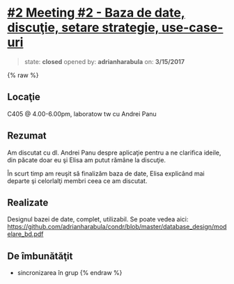 # [\#2 Meeting #2 - Baza de date, discuţie, setare strategie, use-case-uri](https://github.com/adrianharabula/condr/issues/2)

> state: **closed** opened by: **adrianharabula** on: **3/15/2017**

{% raw %}
## Locaţie
C405 @ 4.00-6.00pm, laboratow tw cu Andrei Panu

## Rezumat
Am discutat cu dl. Andrei Panu despre aplicaţie pentru a ne clarifica ideile, din păcate doar eu şi Elisa am putut rămâne la discuţie.

În scurt timp am reuşit să finalizăm baza de date, Elisa explicând mai departe şi celorlalţi membri ceea ce am discutat.

## Realizate
Designul bazei de date, complet, utilizabil. Se poate vedea aici: https://github.com/adrianharabula/condr/blob/master/database_design/modelare_bd.pdf

## De îmbunătăţit

 * sincronizarea în grup
{% endraw %}



